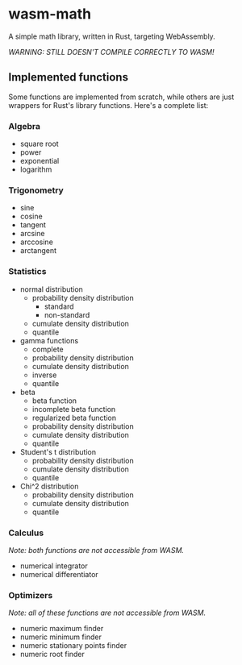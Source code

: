 # wasm-math

A simple math library, written in Rust, targeting WebAssembly.

_WARNING: STILL DOESN'T COMPILE CORRECTLY TO WASM!_

## Implemented functions
Some functions are implemented from scratch, while others are just
wrappers for Rust's library functions. Here's a complete list:

### Algebra
- square root
- power
- exponential
- logarithm

### Trigonometry
- sine
- cosine
- tangent
- arcsine
- arccosine
- arctangent

### Statistics
- normal distribution
  - probability density distribution
    - standard
    - non-standard
  - cumulate density distribution
  - quantile
- gamma functions
  - complete 
  - probability density distribution
  - cumulate density distribution
  - inverse
  - quantile
- beta
  - beta function
  - incomplete beta function
  - regularized beta function
  - probability density distribution
  - cumulate density distribution
  - quantile
- Student's t distribution
  - probability density distribution
  - cumulate density distribution
  - quantile
- Chi^2 distribution
  - probability density distribution
  - cumulate density distribution
  - quantile

### Calculus
_Note: both functions are not accessible from WASM._
- numerical integrator
- numerical differentiator

### Optimizers
_Note: all of these functions are not accessible from WASM._
- numeric maximum finder
- numeric minimum finder
- numeric stationary points finder
- numeric root finder
